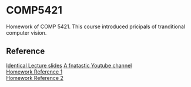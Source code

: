 # COMP5421
Homework of COMP 5421. This course introduced pricipals of tranditional computer vision. 

## Reference
[Identical Lecture slides](http://16385.courses.cs.cmu.edu/fall2020/home)
[A fnatastic Youtube channel](https://www.youtube.com/@firstprinciplesofcomputerv3258)  
[Homework Reference 1](https://github.com/jingwenh/Computer-Vision-CMU-16720B)  
[Homework Reference 2](https://github.com/zfang399/16720B)


